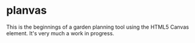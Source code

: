 planvas
=======

This is the beginnings of a garden planning tool using the HTML5 Canvas element. It's very much a work in progress.
